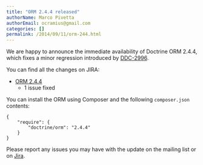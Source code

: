 ```yaml
---
title: "ORM 2.4.4 released"
authorName: Marco Pivetta
authorEmail: ocramius@gmail.com
categories: []
permalink: /2014/09/11/orm-244.html
---
```

We are happy to announce the immediate availability of Doctrine ORM
2.4.4, which fixes a minor regression introduced by
[DDC-2996](http://www.doctrine-project.org/jira/browse/DDC-2996).

You can find all the changes on JIRA:

-   [ORM
    2.4.4](http://www.doctrine-project.org/jira/browse/DDC/fixforversion/10720)
    - 1 issue fixed

You can install the ORM using Composer and the following `composer.json`
contents:

~~~~ {.sourceCode .json}
{
    "require": {
        "doctrine/orm": "2.4.4"
    }
}
~~~~

Please report any issues you may have with the update on the mailing
list or on [Jira](http://www.doctrine-project.org/jira).
